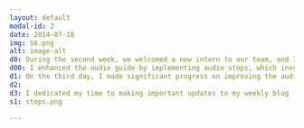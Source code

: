 ```yaml
---
layout: default
modal-id: 2
date: 2014-07-18
img: S6.png
alt: image-alt
d0: During the second week, we welcomed a new intern to our team, and I participated in the weekly Lusail team meeting. My primary objective for the week was to duplicate the source code of the Australian Center for Moving Image in order to develop my own audio guide for a fictional exhibition. I took the time to familiarize myself with audio guides and conducted research on existing projects and code repositories related to this field.
d00: I enhanced the audio guide by implementing audio stops, which involved incorporating various forms of media such as images and captions in both English and Arabic. To streamline the process, I utilized the SharePoint repository specifically for exhibition materials. However, this task proved to be time-consuming as it required extracting audio from videos and separating them into English and Arabic versions. Nonetheless, I enjoyed working on this objective. Furthermore, to ensure consistency and adhere to the Lusail Museum's brand guidelines, I incorporated their official logo and utilized their specified hex colors throughout the design.
d1: On the third day, I made significant progress on improving the audio guide by introducing additional elements. Specifically, I focused on incorporating videos into one of the stops, which serves to provide users with a multi-modal experience by combining visual content with the audio explanations. Additionally, I explored the integration of a translate button that enables captions to switch between Arabic and English languages.
d2: 
d3: I dedicated my time to making important updates to my weekly blog (such as created a section in my blog which could show my audio guide that I worked on this week) and intern passport. Lastly, I build QR codes using https://qrfy.com/ leading directly to each of the stop in the audio guide (Scan the QR codes below to see the stops).
s1: stops.png

---
```


